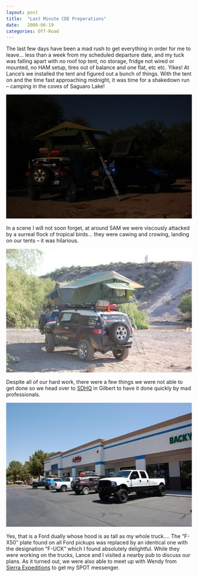```yaml
---
layout: post
title:  "Last Minute CDE Preperations"
date:   2008-06-19
categories: Off-Road
---
```


The last few days have been a mad rush to get everything in order for me to leave… less than a week from my scheduled departure date, and my tuck was falling apart with no roof top tent, no storage, fridge not wired or mounted, no HAM setup, tires out of balance and one flat, etc etc. Yikes! At Lance’s we installed the tent and figured out a bunch of things. With the tent on and the time fast approaching midnight, it was time for a shakedown run – camping in the coves of Saguaro Lake! 

![](/assets/img/2008-06-19-cde-01/DSC_0036.jpg)

In a scene I will not soon forget, at around 5AM we were viscously attacked by a surreal flock of tropical birds… they were cawing and crowing, landing on our tents – it was hilarious.

![](/assets/img/2008-06-19-cde-01/DSC_0049.jpg)

Despite all of our hard work, there were a few things we were not able to get done so we head over to [SDHQ](http://www.sdhqoffroad.com/) in Gilbert to have it done quickly by mad professionals. 

![](/assets/img/2008-06-19-cde-01/DSC_0053.jpg)

Yes, that is a Ford dually whose hood is as tall as my whole truck…. The “F-X50″ plate found on all Ford pickups was replaced by an identical one with the designation “F-UCK” which I found absolutely delightful. While they were working on the trucks, Lance and I visited a nearby pub to discuss our plans. As it turned out, we were also able to meet up with Wendy from [Sierra Expeditions](http://www.sierraexpeditions.com/) to get my SPOT messenger.